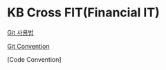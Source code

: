 # KB Cross FIT(Financial IT)

[Git 사용법](https://github.com/KBCrossFIT/manual/blob/main/GitUsage.md)

[Git Convention](https://github.com/KBCrossFIT/manual/blob/main/GitConvention.md#git-commit-convention)

[Code Convention]

